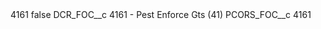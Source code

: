 <?xml version="1.0" encoding="UTF-8"?>
<CustomMetadata xmlns="http://soap.sforce.com/2006/04/metadata" xmlns:xsi="http://www.w3.org/2001/XMLSchema-instance" xmlns:xsd="http://www.w3.org/2001/XMLSchema">
    <label>4161</label>
    <protected>false</protected>
    <values>
        <field>DCR_FOC__c</field>
        <value xsi:type="xsd:string">4161 - Pest Enforce Gts (41)</value>
    </values>
    <values>
        <field>PCORS_FOC__c</field>
        <value xsi:type="xsd:string">4161</value>
    </values>
</CustomMetadata>
